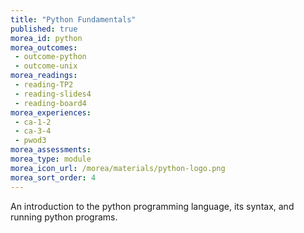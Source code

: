 ```yaml
---
title: "Python Fundamentals"
published: true
morea_id: python
morea_outcomes:
 - outcome-python
 - outcome-unix
morea_readings:
 - reading-TP2
 - reading-slides4
 - reading-board4
morea_experiences:
 - ca-1-2
 - ca-3-4
 - pwod3
morea_assessments:
morea_type: module
morea_icon_url: /morea/materials/python-logo.png
morea_sort_order: 4
---
```


An introduction to the python programming language, its syntax, and running python programs.